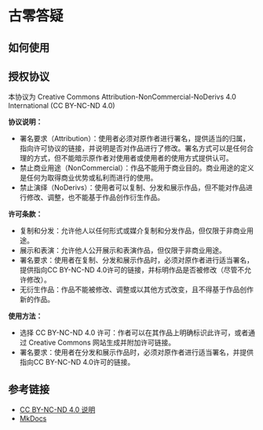 # 古零答疑

## 如何使用

## 授权协议

本协议为 Creative Commons Attribution-NonCommercial-NoDerivs 4.0 International (CC BY-NC-ND 4.0)

**协议说明：**

* 署名要求（Attribution）：使用者必须对原作者进行署名，提供适当的归属，指向许可协议的链接，并说明是否对作品进行了修改。署名方式可以是任何合理的方式，但不能暗示原作者对使用者或使用者的使用方式提供认可。
* 禁止商业用途（NonCommercial）：作品不能用于商业目的。商业用途的定义是任何为取得商业优势或私利而进行的使用。
* 禁止演绎（NoDerivs）：使用者可以复制、分发和展示作品，但不能对作品进行修改、调整，也不能基于作品创作衍生作品。

**许可条款：**

* 复制和分发：允许他人以任何形式或媒介复制和分发作品，但仅限于非商业用途。
* 展示和表演：允许他人公开展示和表演作品，但仅限于非商业用途。
* 署名要求：使用者在复制、分发和展示作品时，必须对原作者进行适当署名，提供指向CC BY-NC-ND 4.0许可的链接，并标明作品是否被修改（尽管不允许修改）。
* 无衍生作品：作品不能被修改、调整或以其他方式改变，且不得基于作品创作新的作品。

**使用方法：**

* 选择 CC BY-NC-ND 4.0 许可：作者可以在其作品上明确标识此许可，或者通过 Creative Commons 网站生成并附加许可链接。
* 署名要求：使用者在分发和展示作品时，必须对原作者进行适当署名，并提供指向CC BY-NC-ND 4.0许可的链接。

## 参考链接

* [CC BY-NC-ND 4.0 说明](https://creativecommons.org/licenses/by-nc-nd/4.0/legalcode.txt)
* [MkDocs](https://www.mkdocs.org/)